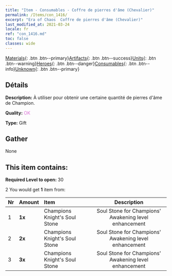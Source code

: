 ```yaml
---
title: "Item - Consumables - Coffre de pierres d'âme (Chevalier)"
permalink: /Items/con_1416/
excerpt: "Era of Chaos  Coffre de pierres d'âme (Chevalier)"
last_modified_at: 2021-03-24
locale: fr
ref: "con_1416.md"
toc: false
classes: wide
---
```

 [Materials](/fr/Items/){: .btn .btn--primary}[Artifacts](/fr/Items/Artifacts/){: .btn .btn--success}[Units](/fr/Items/Units/){: .btn .btn--warning}[Heroes](/fr/Items/Heroes/){: .btn .btn--danger}[Consumables](/fr/Items/Consumables/){: .btn .btn--info}[Unknown](/fr/Items/Unknown/){: .btn .btn--primary}

## Détails
 **Description:** À utiliser pour obtenir une certaine quantité de pierres d'âme de Champion.

 **Quality:** <span style="color: #DA70D6">OK</span>

 **Type:** Gift

## Gather

  None

## This item contains:

 **Required Level to open:** 30

 2 You would get **1** item  from:

  | Nr | Amount |     Item    | Description |
  |:---|:-------|:------------|:-----------:|
  | 1 |  **1x** | Champions Knight's Soul Stone | Soul Stone for Champions' Awakening level enhancement  | 
  | 2 |  **2x** | Champions Knight's Soul Stone | Soul Stone for Champions' Awakening level enhancement  | 
  | 3 |  **3x** | Champions Knight's Soul Stone | Soul Stone for Champions' Awakening level enhancement  | 

